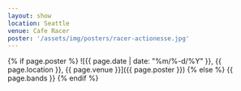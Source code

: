```yaml
---
layout: show
location: Seattle
venue: Cafe Racer
poster: '/assets/img/posters/racer-actionesse.jpg'
---
```


{% if page.poster %}
![{{ page.date | date: "%m/%-d/%Y" }}, {{ page.location }}, {{ page.venue }}]({{ page.poster }})
{% else %}
{{ page.bands }}
{% endif %}
